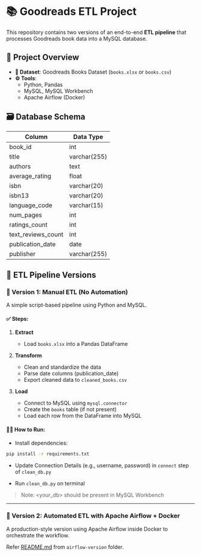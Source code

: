 # 📚 Goodreads ETL Project

This repository contains two versions of an end-to-end **ETL pipeline** that processes Goodreads book data into a MySQL database.

## 🧩 Project Overview

- **📂 Dataset**: Goodreads Books Dataset (`books.xlsx` or `books.csv`)
- **⚙️ Tools**:
  - Python, Pandas
  - MySQL, MySQL Workbench
  - Apache Airflow (Docker)

## 🗃️ Database Schema

| Column               | Data Type     |
|----------------------|---------------|
| book_id              | int           |
| title                | varchar(255)  |
| authors              | text          |
| average_rating       | float         |
| isbn                 | varchar(20)   |
| isbn13               | varchar(20)   |
| language_code        | varchar(15)   |
| num_pages            | int           |
| ratings_count        | int           |
| text_reviews_count   | int           |
| publication_date     | date          |
| publisher            | varchar(255)  |

## 🔀 ETL Pipeline Versions

### 🔸 Version 1: Manual ETL (No Automation)

A simple script-based pipeline using Python and MySQL.

#### ✅ Steps:
1. **Extract**  
   - Load `books.xlsx` into a Pandas DataFrame

2. **Transform**  
   - Clean and standardize the data  
   - Parse date columns (publication_date)  
   - Export cleaned data to `cleaned_books.csv`

3. **Load**  
   - Connect to MySQL using `mysql.connector`
   - Create the `books` table (if not present)
   - Load each row from the DataFrame into MySQL

#### 🏃‍♀️ How to Run:
- Install dependencies:

```bash
pip install -r requirements.txt
```

- Update Connection Details (e.g., username, password) in `connect` step of `clean_db.py`

- Run `clean_db.py` on terminal
    
> Note: <your_db> should be present in MySQL Workbench

---

### 🔹 Version 2: Automated ETL with Apache Airflow + Docker

A production-style version using Apache Airflow inside Docker to orchestrate the workflow.

Refer [README.md](../airflow-version/README.md) from `airflow-version` folder.
